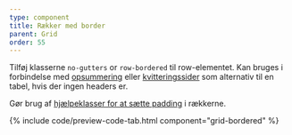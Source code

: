 ```yaml
---
type: component
title: Rækker med border
parent: Grid
order: 55
---
```


Tilføj klasserne `no-gutters` or `row-bordered` til row-elementet. Kan bruges i forbindelse med <a href="/eksempler/opsummeringsside/">opsummering</a> eller <a href="/eksempler/kvittering/">kvitteringssider</a> som alternativ til en tabel, hvis der ingen headers er.

Gør brug af <a href="/kode/utilities/#margin-og-padding">hjælpeklasser for at sætte padding</a> i rækkerne.

{% include code/preview-code-tab.html component="grid-bordered" %}
